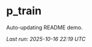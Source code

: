 # p_train

Auto-updating README demo.

<!--START_SECTION:status-->
_Last run: 2025-10-16 22:19 UTC_
<!--END_SECTION:status-->







































































































































































































































































































































































































































































































































































































































































































































































































































































































































































































































































































































































































































































